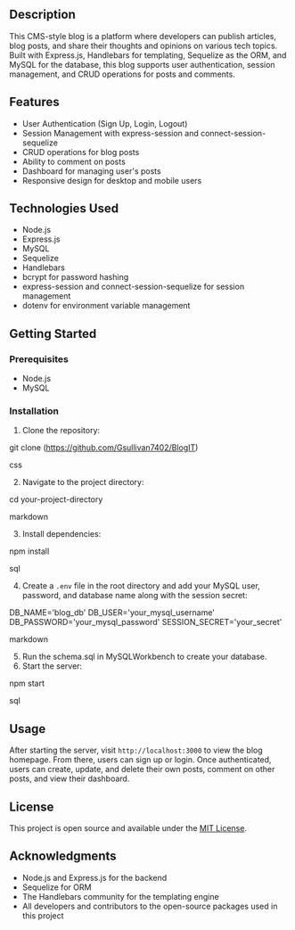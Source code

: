 ## Description

This CMS-style blog is a platform where developers can publish articles, blog posts, and share their thoughts and opinions on various tech topics. Built with Express.js, Handlebars for templating, Sequelize as the ORM, and MySQL for the database, this blog supports user authentication, session management, and CRUD operations for posts and comments.

## Features

- User Authentication (Sign Up, Login, Logout)
- Session Management with express-session and connect-session-sequelize
- CRUD operations for blog posts
- Ability to comment on posts
- Dashboard for managing user's posts
- Responsive design for desktop and mobile users

## Technologies Used

- Node.js
- Express.js
- MySQL
- Sequelize
- Handlebars
- bcrypt for password hashing
- express-session and connect-session-sequelize for session management
- dotenv for environment variable management

## Getting Started

### Prerequisites

- Node.js
- MySQL

### Installation

1. Clone the repository:

git clone (https://github.com/Gsullivan7402/BlogIT)

css

2. Navigate to the project directory:

cd your-project-directory

markdown

3. Install dependencies:

npm install

sql

4. Create a `.env` file in the root directory and add your MySQL user, password, and database name along with the session secret:

DB_NAME='blog_db'
DB_USER='your_mysql_username'
DB_PASSWORD='your_mysql_password'
SESSION_SECRET='your_secret'

markdown

5. Run the schema.sql in MySQLWorkbench to create your database.
6. Start the server:

npm start

sql


## Usage

After starting the server, visit `http://localhost:3000` to view the blog homepage. From there, users can sign up or login. Once authenticated, users can create, update, and delete their own posts, comment on other posts, and view their dashboard.


## License

This project is open source and available under the [MIT License](LICENSE).

## Acknowledgments

- Node.js and Express.js for the backend
- Sequelize for ORM
- The Handlebars community for the templating engine
- All developers and contributors to the open-source packages used in this project
